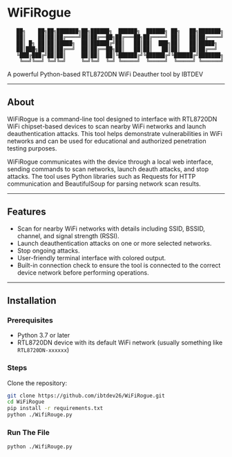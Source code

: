 # WiFiRogue

       ██╗    ██╗██╗███████╗██╗██████╗  ██████╗  ██████╗ ██╗   ██╗███████╗
       ██║    ██║██║██╔════╝██║██╔══██╗██╔═══██╗██╔════╝ ██║   ██║██╔════╝
       ██║ █╗ ██║██║█████╗  ██║██████╔╝██║   ██║██║  ███╗██║   ██║█████╗  
       ██║███╗██║██║██╔══╝  ██║██╔══██╗██║   ██║██║   ██║██║   ██║██╔══╝  
       ╚███╔███╔╝██║██║     ██║██║  ██║╚██████╔╝╚██████╔╝╚██████╔╝███████╗
        ╚══╝╚══╝ ╚═╝╚═╝     ╚═╝╚═╝  ╚═╝ ╚═════╝  ╚═════╝  ╚═════╝ ╚══════╝

A powerful Python-based RTL8720DN WiFi Deauther tool by IBTDEV


---

## About

WiFiRogue is a command-line tool designed to interface with RTL8720DN WiFi chipset-based devices to scan nearby WiFi networks and launch deauthentication attacks. This tool helps demonstrate vulnerabilities in WiFi networks and can be used for educational and authorized penetration testing purposes.

WiFiRogue communicates with the device through a local web interface, sending commands to scan networks, launch deauth attacks, and stop attacks. The tool uses Python libraries such as Requests for HTTP communication and BeautifulSoup for parsing network scan results.

---

## Features

- Scan for nearby WiFi networks with details including SSID, BSSID, channel, and signal strength (RSSI).
- Launch deauthentication attacks on one or more selected networks.
- Stop ongoing attacks.
- User-friendly terminal interface with colored output.
- Built-in connection check to ensure the tool is connected to the correct device network before performing operations.

---

## Installation

### Prerequisites

- Python 3.7 or later
- RTL8720DN device with its default WiFi network (usually something like `RTL8720DN-xxxxxx`)

### Steps

Clone the repository:

```bash
git clone https://github.com/ibtdev26/WiFiRogue.git
cd WiFiRogue
pip install -r requirements.txt
python ./WifiRouge.py
```

### Run The File

```bash
python ./WifiRouge.py
```




